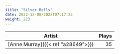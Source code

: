 ```yaml
---
title: "Silver Bells"
date: 2022-12-08/2022T07:17:25
weight: 223
---
```




 Artist | Plays 
----- | -----:
[Anne Murray]({{< ref "a28649">}}) | 35
